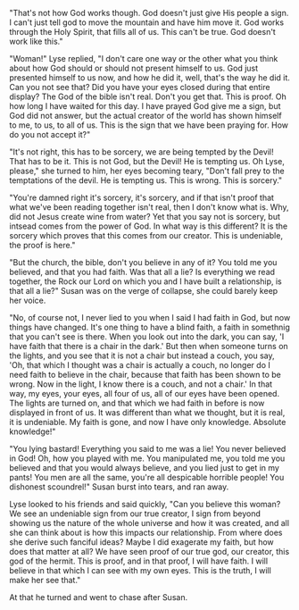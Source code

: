 "That's not how God works though. God doesn't just give His people a sign. I
can't just tell god to move the mountain and have him move it. God works
through the Holy Spirit, that fills all of us. This can't be true. God doesn't
work like this."

"Woman!" Lyse replied, "I don't care one way or the other what you think about
how God should or should not present himself to us. God just presented himself
to us now, and how he did it, well, that's the way he did it. Can you not see
that? Did you have your eyes closed during that entire display? The God of the
bible isn't real. Don't you get that. This is proof. Oh how long I have waited
for this day. I have prayed God give me a sign, but God did not answer, but the
actual creator of the world has shown himself to me, to us, to all of us. This
is the sign that we have been praying for. How do you not accept it?"

"It's not right, this has to be sorcery, we are being tempted by the Devil!
That has to be it. This is not God, but the Devil! He is tempting us. Oh Lyse,
please," she turned to him, her eyes becoming teary, "Don't fall prey to the
temptations of the devil. He is tempting us. This is wrong. This is sorcery."

"You're damned right it's sorcery, it's sorcery, and if that isn't proof that
what we've been reading together isn't real, then I don't know what is. Why,
did not Jesus create wine from water? Yet that you say not is sorcery, but
intsead comes from the power of God. In what way is this different? It is the
sorcery which proves that this comes from our creator. This is undeniable, the
proof is here."

"But the church, the bible, don't you believe in any of it? You told me you
believed, and that you had faith. Was that all a lie? Is everything we read
together, the Rock our Lord on which you and I have built a relationship, is
that all a lie?" Susan was on the verge of collapse, she could barely keep her
voice.

"No, of course not, I never lied to you when I said I had faith in God, but now
things have changed. It's one thing to have a blind faith, a faith in somethnig
that you can't see is there. When you look out into the dark, you can say, 'I
have faith that there is a chair in the dark.' But then when someone turns on
the lights, and you see that it is not a chair but instead a couch, you say,
'Oh, that which I thought was a chair is actually a couch, no longer do I need
faith to believe in the chair, because that faith has been shown to be wrong.
Now in the light, I know there is a couch, and not a chair.' In that way, my
eyes, your eyes, all four of us, all of our eyes have been opened. The lights
are turned on, and that which we had faith in before is now displayed in front
of us. It was different than what we thought, but it is real, it is undeniable.
My faith is gone, and now I have only knowledge. Absolute knowledge!"

"You lying bastard! Everything you said to me was a lie! You never believed in
God! Oh, how you played with me. You manipulated me, you told me you believed
and that you would always believe, and you lied just to get in my pants!
You men are all the same, you're all despicable horrible people! You dishonest
scoundrel!" Susan burst into tears, and ran away.

Lyse looked to his friends and said quickly, "Can you believe this woman?  We
see an undeniable sign from our true creator, I sign from beyond showing us the
nature of the whole universe and how it was created, and all she can think
about is how this impacts our relationship. From where does she derive such
fanciful ideas? Maybe I did exagerate my faith, but how does that matter at
all? We have seen proof of our true god, our creator, this god of the hermit.
This is proof, and in that proof, I will have faith. I will believe in that
which I can see with my own eyes. This is the truth, I will make her see that."

At that he turned and went to chase after Susan.
